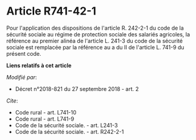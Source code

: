# Article R741-42-1

Pour l'application des dispositions de l'article R. 242-2-1 du code de la sécurité sociale au régime de protection sociale
des salariés agricoles, la référence au premier alinéa de l'article L. 241-3 du code de la sécurité sociale est remplacée par
la référence au a du II de l'article L. 741-9 du présent code.

**Liens relatifs à cet article**

_Modifié par_:

  - Décret n°2018-821 du 27 septembre 2018 - art. 2

_Cite_:

  - Code rural - art. L741-10
  - Code rural - art. L741-9
  - Code de la sécurité sociale. - art. L241-3
  - Code de la sécurité sociale. - art. R242-2-1

